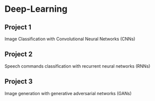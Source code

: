 # Deep-Learning
## Project 1
Image Classification with Convolutional Neural Networks (CNNs)
## Project 2
Speech commands classification with recurrent neural networks (RNNs)
## Project 3
Image generation with generative adversarial networks (GANs)
